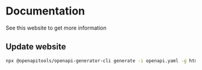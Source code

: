 # Documentation

See this website to get more information

## Update website

```bash
npx @openapitools/openapi-generator-cli generate -i openapi.yaml -g html2
```
